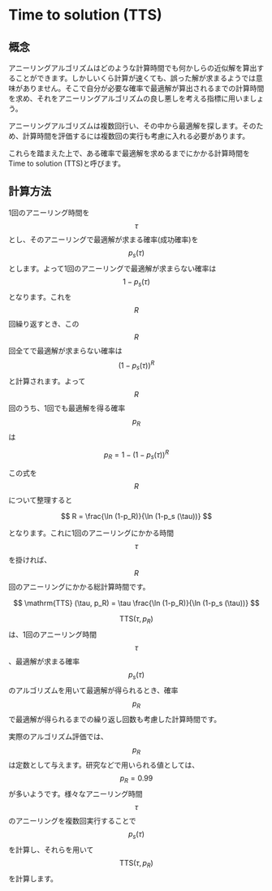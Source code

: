 # Time to solution (TTS)

## 概念

アニーリングアルゴリズムはどのような計算時間でも何かしらの近似解を算出することができます。しかしいくら計算が速くても、誤った解が求まるようでは意味がありません。そこで自分が必要な確率で最適解が算出されるまでの計算時間を求め、それをアニーリングアルゴリズムの良し悪しを考える指標に用いましょう。

アニーリングアルゴリズムは複数回行い、その中から最適解を探します。そのため、計算時間を評価するには複数回の実行も考慮に入れる必要があります。

これらを踏まえた上で、ある確率で最適解を求めるまでにかかる計算時間をTime to solution (TTS)と呼びます。

## 計算方法

1回のアニーリング時間を$$\tau$$とし、そのアニーリングで最適解が求まる確率(成功確率)を$$p_s (\tau)$$とします。よって1回のアニーリングで最適解が求まらない確率は$$1-p_s(\tau)$$となります。これを$$R$$回繰り返すとき、この$$R$$回全てで最適解が求まらない確率は$$(1-p_s (\tau))^R$$と計算されます。よって$$R$$回のうち、1回でも最適解を得る確率$$p_R$$は

$$
p_R 
= 1- (1-p_s (\tau))^R
$$

この式を$$R$$について整理すると

$$
R 
= \frac{\ln (1-p_R)}{\ln (1-p_s (\tau))}
$$

となります。これに1回のアニーリングにかかる時間$$\tau$$を掛ければ、$$R$$回のアニーリングにかかる総計算時間です。

$$
\mathrm{TTS} (\tau, p_R) 
= \tau \frac{\ln (1-p_R)}{\ln (1-p_s (\tau))}
$$

$$\mathrm{TTS} (\tau, p_R)$$は、1回のアニーリング時間$$\tau$$、最適解が求まる確率$$p_s (\tau)$$のアルゴリズムを用いて最適解が得られるとき、確率$$p_R$$で最適解が得られるまでの繰り返し回数も考慮した計算時間です。

実際のアルゴリズム評価では、$$p_R$$は定数として与えます。研究などで用いられる値としては、$$p_R=0.99$$が多いようです。様々なアニーリング時間$$\tau$$のアニーリングを複数回実行することで$$p_s (\tau)$$を計算し、それらを用いて$$\mathrm{TTS} (\tau, p_R)$$を計算します。